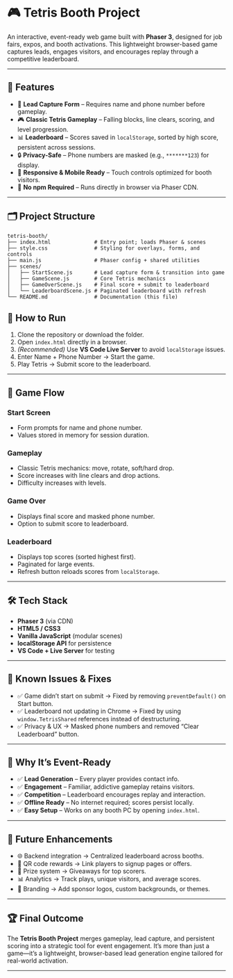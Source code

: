 # 🎮 Tetris Booth Project

An interactive, event-ready web game built with **Phaser 3**, designed for job fairs, expos, and booth activations. This lightweight browser-based game captures leads, engages visitors, and encourages replay through a competitive leaderboard.

---

## 📌 Features

- 📝 **Lead Capture Form** – Requires name and phone number before gameplay.
- 🎮 **Classic Tetris Gameplay** – Falling blocks, line clears, scoring, and level progression.
- 📊 **Leaderboard** – Scores saved in `localStorage`, sorted by high score, persistent across sessions.
- 🔒 **Privacy-Safe** – Phone numbers are masked (e.g., `*******123`) for display.
- 📱 **Responsive & Mobile Ready** – Touch controls optimized for booth visitors.
- 🚀 **No npm Required** – Runs directly in browser via Phaser CDN.

---

## 🗂 Project Structure

```text
tetris-booth/
├── index.html              # Entry point; loads Phaser & scenes
├── style.css               # Styling for overlays, forms, and controls
├── main.js                 # Phaser config + shared utilities
├── scenes/
│   ├── StartScene.js       # Lead capture form & transition into game
│   ├── GameScene.js        # Core Tetris mechanics
│   ├── GameOverScene.js    # Final score + submit to leaderboard
│   └── LeaderboardScene.js # Paginated leaderboard with refresh
└── README.md               # Documentation (this file)
```


## 🚀 How to Run

1. Clone the repository or download the folder.
2. Open `index.html` directly in a browser.
3. *(Recommended)* Use **VS Code Live Server** to avoid `localStorage` issues.
4. Enter Name + Phone Number → Start the game.
5. Play Tetris → Submit score to the leaderboard.

---

## 📖 Game Flow

### Start Screen
- Form prompts for name and phone number.
- Values stored in memory for session duration.

### Gameplay
- Classic Tetris mechanics: move, rotate, soft/hard drop.
- Score increases with line clears and drop actions.
- Difficulty increases with levels.

### Game Over
- Displays final score and masked phone number.
- Option to submit score to leaderboard.

### Leaderboard
- Displays top scores (sorted highest first).
- Paginated for large events.
- Refresh button reloads scores from `localStorage`.

---

## 🛠️ Tech Stack

- **Phaser 3** (via CDN)
- **HTML5 / CSS3**
- **Vanilla JavaScript** (modular scenes)
- **localStorage API** for persistence
- **VS Code + Live Server** for testing

---

## 🐛 Known Issues & Fixes

- ✅ Game didn’t start on submit → Fixed by removing `preventDefault()` on Start button.
- ✅ Leaderboard not updating in Chrome → Fixed by using `window.TetrisShared` references instead of destructuring.
- ✅ Privacy & UX → Masked phone numbers and removed “Clear Leaderboard” button.

---

## 🎯 Why It’s Event-Ready

- ✅ **Lead Generation** – Every player provides contact info.
- ✅ **Engagement** – Familiar, addictive gameplay retains visitors.
- ✅ **Competition** – Leaderboard encourages replay and interaction.
- ✅ **Offline Ready** – No internet required; scores persist locally.
- ✅ **Easy Setup** – Works on any booth PC by opening `index.html`.

---

## 🌟 Future Enhancements

- 🌐 Backend integration → Centralized leaderboard across booths.
- 📱 QR code rewards → Link players to signup pages or offers.
- 🎁 Prize system → Giveaways for top scorers.
- 📊 Analytics → Track plays, unique visitors, and average scores.
- 🎨 Branding → Add sponsor logos, custom backgrounds, or themes.

---

## 🏆 Final Outcome

The **Tetris Booth Project** merges gameplay, lead capture, and persistent scoring into a strategic tool for event engagement. It’s more than just a game—it’s a lightweight, browser-based lead generation engine tailored for real-world activation.

---
